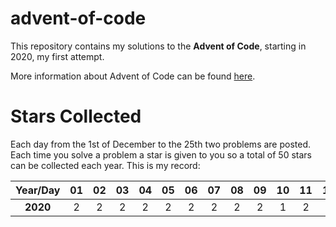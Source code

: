# advent-of-code
This repository contains my solutions to the **Advent of Code**, starting in 2020, my first attempt.

More information about Advent of Code can be found [here](https://adventofcode.com/2020/about).

# Stars Collected

Each day from the 1st of December to the 25th two problems are posted. Each time you solve a problem a star is given to you so a total of 50 stars can be collected each year. This is my record:

| Year/Day | 01 | 02 | 03 | 04 | 05 | 06 | 07 | 08 | 09 | 10 | 11 | 12 | 13 | 14 | 15 | 16 | 17 | 18 | 19 | 20 | 21 | 22 | 23 | 24 | 25 | **Total** |
|:--------:|:---:|:---:|:---:|:---:|:---:|:---:|:---:|:---:|:---:|:---:|:---:|:---:|:---:|:---:|:---:|:---:|:---:|:---:|:---:|:---:|:---:|:---:|:---:|:---:|:---:|:---:|
| **2020** | 2 | 2 | 2 | 2 | 2 | 2 | 2 | 2 | 2 | 1 | 2 | 2 | 2 | 0 | 0 | 0 | 0 | 0 | 0 | 0 | 0 | 0 | 0 | 0 | 0 | **27** |